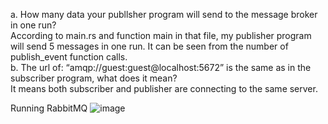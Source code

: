 a. How many data your publlsher program will send to the message broker in one run? <br>
According to main.rs and function main in that file, my publisher program will send 5 messages in one run. It can be seen from the number of publish_event function calls. <br>
b. The url of: “amqp://guest:guest@localhost:5672” is the same as in the subscriber program, what does it mean?<br>
It means both subscriber and publisher are connecting to the same server. <br>

Running RabbitMQ
![image](https://github.com/steven-fo/advprog-module8-publisher/assets/119484321/99930658-4930-4839-a1e0-c5184b6e094e)
